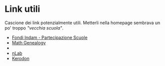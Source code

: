 # Link utili

Cascione dei link potenzialmente utili. 
Metterli nella homepage sembrava un po' troppo _"vecchia scuola"_.

* [Fondi Indam - Partecipazione Scuole](https://www.altamatematica.it/gnsaga/attivita/partecipazione-a-convegni-scuole-e-workshop-missioni/)
* [Math Genealogy](https://genealogy.math.ndsu.nodak.edu/id.php?id=277233)
* 
* [nLab](https://ncatlab.org/nlab/show/HomePage)
* [Kerodon](https://kerodon.net/)